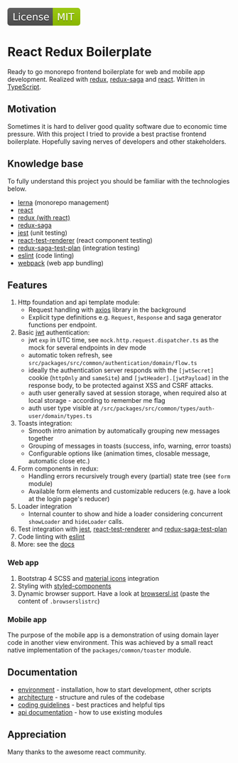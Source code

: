 [![BadgeMITLicense: MIT](docs/assets/badgeMITLicense.svg)](LICENSE)

# React Redux Boilerplate
Ready to go monorepo frontend boilerplate for web and mobile app development.
Realized with [redux](http://redux.js.org/), [redux-saga](http://redux-saga.js.org) and [react](https://reactjs.org/).
Written in [TypeScript](http://typescriptlang.org).

## Motivation
Sometimes it is hard to deliver good quality software due to economic time pressure.
With this project I tried to provide a best practise frontend boilerplate.
Hopefully saving nerves of developers and other stakeholders.

## Knowledge base
To fully understand this project you should be familiar with the technologies below.
- [lerna](https://lerna.js.org/) (monorepo management)
- [react](https://reactjs.org/docs/getting-started.html)
- [redux (with react)](https://egghead.io/courses/getting-started-with-redux)
- [redux-saga](https://redux-saga.js.org/)
- [jest](https://jestjs.io/docs/en/getting-started) (unit testing)
- [react-test-renderer](https://reactjs.org/docs/test-renderer.html) (react component testing)
- [redux-saga-test-plan](https://survivejs.com/blog/redux-saga-test-plan-interview/) (integration testing)
- [eslint](https://eslint.org/docs/user-guide/getting-started) (code linting)
- [webpack](http://webpack.js.org) (web app bundling)

## Features
1. Http foundation and api template module:
    - Request handling with [axios](http://npmjs.com/package/axios) library in the background
    - Explicit type definitions e.g. `Request`, `Response` and saga generator functions per endpoint.
1. Basic [jwt](http://jwt.io) authentication:
    - jwt `exp` in UTC time, see `mock.http.request.dispatcher.ts` as the mock for several endpoints in dev mode
    - automatic token refresh, see `src/packages/src/common/authentication/domain/flow.ts`
    - ideally the authentication server responds with the `[jwtSecret]` cookie (`httpOnly` and `sameSite`) and `[jwtHeader].[jwtPayload]` in the response body, to be protected against XSS and CSRF attacks.
    - auth user generally saved at session storage, when required also at local storage - according to remember me flag
    - auth user type visible at `/src/packages/src/common/types/auth-user/domain/types.ts`
2. Toasts integration:
    - Smooth intro animation by automatically grouping new messages together
    - Grouping of messages in toasts (success, info, warning, error toasts)
    - Configurable options like (animation times, closable message, automatic close etc.)
3. Form components in redux:
    - Handling errors recursively trough every (partial) state tree (see `form` module)
    - Available form elements and customizable reducers (e.g. have a look at the login page's reducer)
4. Loader integration
    - Internal counter to show and hide a loader considering concurrent `showLoader` and `hideLoader` calls.
5. Test integration with [jest](https://jestjs.io/docs/en/getting-started), [react-test-renderer](https://reactjs.org/docs/test-renderer.html) and [redux-saga-test-plan](https://survivejs.com/blog/redux-saga-test-plan-interview/)
6. Code linting with [eslint](https://eslint.org/docs/user-guide/getting-started)
7. More: see the [docs](docs/api.docs.md)
    
### Web app
1. Bootstrap 4 SCSS and [material icons](http://material.io/resources/icons/) integration
2. Styling with [styled-components](http://styled-components.com/)
3. Dynamic browser support. Have a look at [browsersl.ist](http://browsersl.ist/) (paste the content of `.browserslistrc`)
    
### Mobile app
The purpose of the mobile app is a demonstration of using domain layer code in another view environment.
This was achieved by a small react native implementation of the `packages/common/toaster` module.

## Documentation
- [environment](docs/environment.md) - installation, how to start development, other scripts
- [architecture](docs/architecture.md) - structure and rules of the codebase
- [coding guidelines](docs/coding.guidelines.md) - best practices and helpful tips
- [api documentation](docs/api.docs.md) - how to use existing modules

## Appreciation
Many thanks to the awesome react community.
